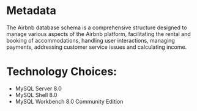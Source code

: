 # Metadata

The Airbnb database schema is a comprehensive structure designed to manage various aspects of the Airbnb platform, facilitating the rental and booking of accommodations, handling user interactions, managing payments, addressing customer service issues and calculating income.

# Technology Choices:

 - MySQL Server 8.0 
 - MySQL Shell 8.0 
 - MySQL Workbench 8.0 Community Edition 

